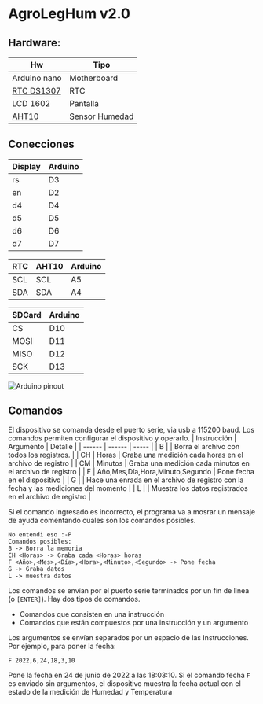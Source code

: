 # AgroLegHum v2.0

## Hardware:

| Hw                                                                                            | Tipo           |
| ----                                                                                          | -----          |
| Arduino nano                                                                                  | Motherboard    |
| [RTC DS1307](https://naylampmechatronics.com/blog/52_tutorial-rtc-ds1307-y-eeprom-at24c.html) | RTC            |
| LCD 1602                                                                                      | Pantalla       |
| [AHT10](https://learn.adafruit.com/adafruit-aht20/arduino)                                    | Sensor Humedad |


## Conecciones

| Display | Arduino |
| --- | --- |
| rs  | D3  |
| en  | D2  |
| d4  | D4  |
| d5  | D5  |
| d6  | D6  |
| d7  | D7  |


| RTC | AHT10 | Arduino |
| --- | --- |  --- | 
| SCL | SCL | A5 |
| SDA | SDA | A4 |

| SDCard | Arduino |
| ---    | ---     |
| CS     | D10     |
| MOSI   | D11     |
| MISO   | D12     |
| SCK    | D13     |


![Arduino pinout](arduino-nano-pins.png "Pinout de arduino")


## Comandos

El dispositivo se comanda desde el puerto serie, via usb a 115200 baud. Los comandos permiten configurar el dispositivo y operarlo. 
| Instrucción | Argumento                       | Detalle                                                                             |
| ------      | ------                          | -----                                                                               |
| B           |                                 | Borra el archivo con todos los registros.                                           |
| CH          | Horas                           | Graba una medición cada <Horas> horas en el archivo de registro                     |
| CM          | Minutos                         | Graba una medición cada <Minutos> minutos en el archivo de registro                 |
| F           | Año,Mes,Día,Hora,Minuto,Segundo | Pone fecha en el dispositivo                                                        |
| G           |                                 | Hace una enrada en el archivo de registro con la fecha y las mediciones del momento |
| L           |                                 | Muestra los datos registrados en el archivo de registro                             |

Si el comando ingresado es incorrecto, el programa va a mosrar un mensaje de ayuda comentando cuales son los comandos posibles.

```
No entendi eso :-P
Comandos posibles:
B -> Borra la memoria
CH <Horas> -> Graba cada <Horas> horas
F <Año>,<Mes>,<Día>,<Hora>,<Minuto>,<Segundo> -> Pone fecha
G -> Graba datos
L -> muestra datos
```

Los comandos se envían por el puerto serie terminados por un fin de linea (o `[ENTER]`). Hay dos tipos de comandos.
* Comandos que consisten en una instrucción
* Comandos que están compuestos por una instrucción y un argumento

Los argumentos se envían separados por un espacio de las Instrucciones. Por ejemplo, para poner la fecha:

    F 2022,6,24,18,3,10
    
Pone la fecha en 24 de junio de 2022 a las 18:03:10. Si el comando fecha `F` es enviado sin argumentos, el dispositivo muestra la fecha actual con el estado de la medición de Humedad y Temperatura



